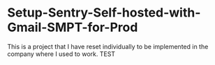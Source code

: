 # Setup-Sentry-Self-hosted-with-Gmail-SMPT-for-Prod
This is a project that I have reset individually to be implemented in the company where I used to work.
TEST

